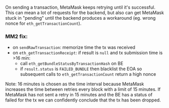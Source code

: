 On sending a transaction, MetaMask keeps retrying until it's successful. This can mean a lot of requests for the backend,
but also can get MetaMask stuck in "pending" until the backend produces a workaround (eg. wrong nonce for `eth_getTransactionCount`).

### MM2 fix:

* on `sendRawTransaction`: memorize time the tx was received
* on `eth_getTransactionReceipt`: if result is `null` and tx submission time is >16 min:
  * call `eth_getBundleStatusByTransactionHash` on BE
  * if `result.status` is `FAILED_BUNDLE` then blacklist the EOA so subsequent calls to `eth_getTransactionCount` return a high nonce

Note: 16 minutes is chosen as the time interval because MetaMask increases the time between retries every block with a limit of 15 minutes. If MetaMask has not sent a retry in 15 minutes and the BE has a status of failed for the tx we can confidently conclude that the tx has been dropped.
